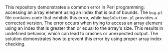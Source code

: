 This repository demonstrates a common error in Perl programming: accessing an array element using an index that is out of bounds. The `bug.pl` file contains code that exhibits this error, while `bugSolution.pl` provides a corrected version.  The error occurs when trying to access an array element using an index that is greater than or equal to the array's size. This results in undefined behavior, which can lead to crashes or unexpected output. The solution demonstrates how to prevent this error by using proper array index checking.